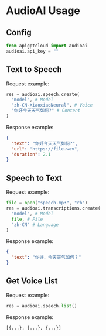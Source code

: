 # AudioAI Usage

## Config
```python
from apigptcloud import audioai
audioai.api_key = ""
```

## Text to Speech
Request example:
```python
res = audioai.speech.create(
  "model", # Model
  "zh-CN-XiaoxiaoNeural", # Voice
  "你好今天天气如何?" # Content
)
```

Response example:
```json
{
  "text": "你好今天天气如何?", 
  "url": "https://file.wav", 
  "duration": 2.1
}
```

## Speech to Text
Request example:
```python
file = open("speech.mp3", "rb")
res = audioai.transcriptions.create(
  "model", # Model
  file, # File
  "zh-CN" # Language
)
```
Response example:
```json
{
  "text": "你好，今天天气如何？"
}
```

## Get Voice List
Request example:  
```python
res = audioai.speech.list()
```
Response example:
```python
[{...}, {...}, {...}]
```
